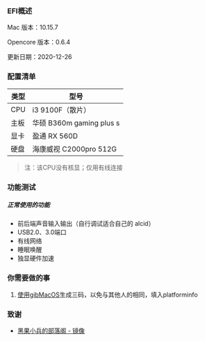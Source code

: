 ### EFI概述

Mac 版本：10.15.7

Opencore 版本：0.6.4

更新日期：2020-12-26


### 配置清单

| 类型       | 型号                   | 
| ---------- | ---------------------- | 
| CPU        | i3 9100F（散片）    | 
| 主板       | 华硕 B360m gaming plus s | 
| 显卡       | 盈通 RX 560D      | 
| 硬盘       | 海康威视 C2000pro 512G | 

> 注：该CPU没有核显；仅用有线连接


### 功能测试

##### 正常使用的功能

* 前后端声音输入输出（自行调试适合自己的 alcid）
* USB2.0、3.0端口
* 有线网络
* 睡眠唤醒
* 独显硬件加速


### 你需要做的事

1. [使用gibMacOS](https://github.com/corpnewt/gibMacOS)生成三码，以免与其他人的相同，填入platforminfo 


### 致谢

* [黑果小兵的部落阁 - 镜像](https://blog.daliansky.net)